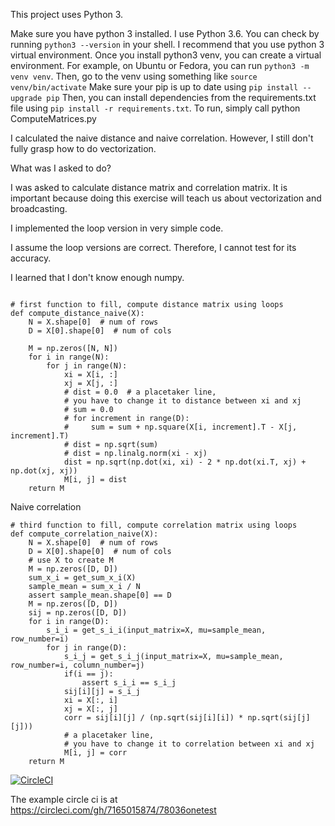 This project uses Python 3.

Make sure you have python 3 installed.
I use Python 3.6.
You can check by running `python3 --version` in your shell.
I recommend that you use python 3 virtual environment.
Once you install python3 venv, you can create a virtual environment.
For example, on Ubuntu or Fedora, you can run `python3 -m venv venv`.
Then, go to the venv using something like `source venv/bin/activate`
Make sure your pip is up to date using `pip install --upgrade pip`
Then, you can install dependencies from the requirements.txt file using `pip install -r requirements.txt`.
To run, simply call python ComputeMatrices.py

I calculated the naive distance and naive correlation.
However, I still don't fully grasp how to do vectorization.

What was I asked to do?

I was asked to calculate distance matrix and correlation matrix.
It is important because doing this exercise will teach us about vectorization and broadcasting.

I implemented the loop version in very simple code.

I assume the loop versions are correct.
Therefore, I cannot test for its accuracy.

I learned that I don't know enough numpy.


```

# first function to fill, compute distance matrix using loops
def compute_distance_naive(X):
    N = X.shape[0]  # num of rows
    D = X[0].shape[0]  # num of cols

    M = np.zeros([N, N])
    for i in range(N):
        for j in range(N):
            xi = X[i, :]
            xj = X[j, :]
            # dist = 0.0  # a placetaker line,
            # you have to change it to distance between xi and xj
            # sum = 0.0
            # for increment in range(D):
            #     sum = sum + np.square(X[i, increment].T - X[j, increment].T)
            # dist = np.sqrt(sum)
            # dist = np.linalg.norm(xi - xj)
            dist = np.sqrt(np.dot(xi, xi) - 2 * np.dot(xi.T, xj) + np.dot(xj, xj))
            M[i, j] = dist
    return M
```


Naive correlation
```
# third function to fill, compute correlation matrix using loops
def compute_correlation_naive(X):
    N = X.shape[0]  # num of rows
    D = X[0].shape[0]  # num of cols
    # use X to create M
    M = np.zeros([D, D])
    sum_x_i = get_sum_x_i(X)
    sample_mean = sum_x_i / N
    assert sample_mean.shape[0] == D
    M = np.zeros([D, D])
    sij = np.zeros([D, D])
    for i in range(D):
        s_i_i = get_s_i_i(input_matrix=X, mu=sample_mean, row_number=i)
        for j in range(D):
            s_i_j = get_s_i_j(input_matrix=X, mu=sample_mean, row_number=i, column_number=j)
            if(i == j):
                assert s_i_i == s_i_j
            sij[i][j] = s_i_j
            xi = X[:, i]
            xj = X[:, j]
            corr = sij[i][j] / (np.sqrt(sij[i][i]) * np.sqrt(sij[j][j]))
            # a placetaker line,
            # you have to change it to correlation between xi and xj
            M[i, j] = corr
    return M
```


[![CircleCI](https://circleci.com/gh/7165015874/78036onetest.svg?style=svg)](https://circleci.com/gh/7165015874/78036onetest)

The example circle ci is at https://circleci.com/gh/7165015874/78036onetest

